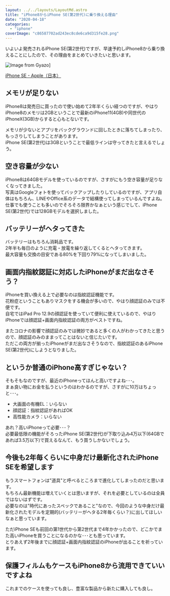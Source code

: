 ```yaml
---
layout: ../../layouts/LayoutMd.astro
title: "iPhone8からiPhone SE(第2世代)に乗り換える理由"
date: "2020-04-18"
categories: 
  - "iphone"
coverImage: "c86587702ad243ec8cde6ca9d315fe28.png"
---
```


いよいよ発売されるiPhone SE(第2世代)ですが、早速予約しiPhone8から乗り換えることにしたので、その理由をまとめていきたいと思います。

![Image from Gyazo](/archive/images/c86587702ad243ec8cde6ca9d315fe28.png)]

[iPhone SE \- Apple（日本）](https://www.apple.com/jp/iphone-se/)

## メモリが足りない

iPhone8は発売日に買ったので使い始めて2年半くらい経つのですが、やはりiPhone8のメモリは2GBということで最新のiPhone11(4GB)や同世代のiPhoneX(3GB)からすると心もとないです。

メモリが少ないとアプリをバックグラウンドに回したときに落ちてしまったり、もっさりしてしまうことがあります。  
iPhone SE(第2世代)は3GBということで最低ラインは守ってきたと言えるでしょう。

## 空き容量が少ない

iPhone8は64GBモデルを使っているのですが、さすがにもう空き容量が足りなくなってきました。  
写真はGoogleフォトを使ってバックアップしたりしているのですが、アプリ自体はもちろん、LINEやOffice系のデータで結構使ってしまっているんですよね。  
仕事でも使うことも多いのでそろそろ限界かなぁという感じでして、iPhone SE(第2世代)では128GBモデルを選択しました。

## バッテリーがヘタってきた

バッテリーはもちろん消耗品です。  
2年半も毎日のように充電・放電を繰り返してくるとヘタってきます。  
最大容量も交換の目安である80%を下回り79%になってしまいました。

## 画面内指紋認証に対応したiPhoneがまだ出なさそう？

iPhoneを買い換える上で必要なのは指紋認証機能です。  
花粉症ということもありマスクをする機会が多いので、やはり顔認証のみでは不便です。  
自宅ではiPad Pro 12.9の顔認証を使っていて便利に使えているので、やはりiPhoneでは顔認証+画面内指紋認証の両方がベストですね。

またコロナの影響で顔認証のみでは微妙であると多くの人がわかってきたと思うので、顔認証のみのままってことはないと信じたいです。  
ただこの両方が揃ったiPhoneがまだ出なさそうなので、指紋認証のあるiPhone SE(第2世代)にしようとなりました。

## というか普通のiPhone高すぎじゃない？

そもそもなのですが、最近のiPhoneってほんと高いですよね･･･。  
まぁ良い物にお金を払うというのはわかるのですが、さすがに10万はちょっと･･･。

- 大画面の有機EL：いらない
- 顔認証：指紋認証があればOK
- 高性能カメラ：いらない

あれ？高いiPhoneって必要･･･？  
必要最低限の機能がそろったiPhone SE(第2世代)が下取り込み4万以下(64GBであれば3.5万以下)で買えるなんて、もう買うしかないでしょう。

## 今後も2年毎くらいに中身だけ最新化されたiPhone SEを希望します

もうスマートフォンは"道具"と呼べるところまで進化してしまったのだと思います。  
もちろん最新機能は増えていくとは思いますが、それを必要としているのは全員ではないはずです。  
必要なのは"時代にあったスペックであること"なので、今回のような中身だけ最新化されたモデルを定期的(バッテリーがヘタる2年毎くらい？)に出してほしいなぁと思っています。

ただiPhone SEも前回の第1世代から第2世代まで4年かかったので、どこかでまた高いiPhoneを買うことになるのかな･･･とも思っています。  
とりあえず2年後までに顔認証+画面内指紋認証のiPhoneが出ることを祈っています。

## 保護フィルムもケースもiPhone8から流用できていいですよね

これまでのケースを使っても良し、豊富な製品から新たに購入しても良し。

<div data-vc_mylinkbox_id="889318550"></div>

<div data-vc_mylinkbox_id="889318551"></div>
